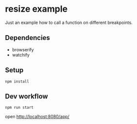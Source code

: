 # resize example

Just an example how to call a function on different breakpoints.

## Dependencies

- browserify
- watchify

## Setup
```
npm install
```

## Dev workflow
```
npm run start
```

open [http://localhost:8080/app/](http://localhost:8080/app/)